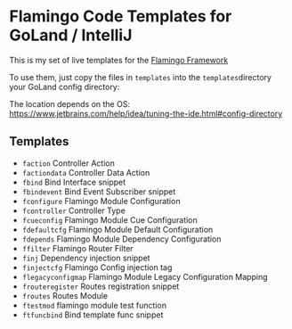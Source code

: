 # Flamingo Code Templates for GoLand / IntelliJ

This is my set of live templates for the [Flamingo Framework](https://github.com/i-love-flamingo/flamingo)

To use them, just copy the files in `templates` into the `templates`directory your GoLand config directory:

The location depends on the OS: https://www.jetbrains.com/help/idea/tuning-the-ide.html#config-directory

## Templates

* `faction`
   Controller Action
* `factiondata`
   Controller Data Action
* `fbind`
   Bind Interface snippet
* `fbindevent`
   Bind Event Subscriber snippet
* `fconfigure`
   Flamingo Module Configuration
* `fcontroller`
   Controller Type
* `fcueconfig`
   Flamingo Module Cue Configuration
* `fdefaultcfg`
   Flamingo Module Default Configuration
* `fdepends`
   Flamingo Module Dependency Configuration
* `ffilter`
   Flamingo Router Filter
* `finj`
   Dependency injection snippet
* `finjectcfg`
   Flamingo Config injection tag
* `flegacyconfigmap`
   Flamingo Module Legacy Configuration Mapping
* `frouteregister`
   Routes registration snippet
* `froutes`
   Routes Module
* `ftestmod`
   flamingo module test function
* `ftfuncbind`
   Bind template func snippet
